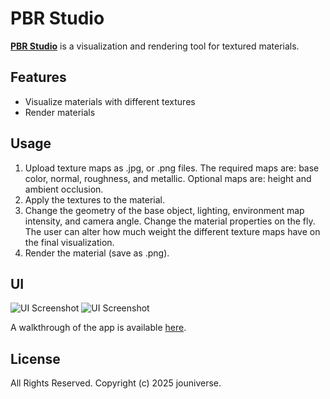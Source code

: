 # PBR Studio

**[PBR Studio](https://jouniverse.github.io/pbr-studio-app/texture/texture.html)** is a visualization and rendering tool for textured materials.

## Features

- Visualize materials with different textures
- Render materials

## Usage

1. Upload texture maps as .jpg, or .png files. The required maps are: base color, normal, roughness, and metallic. Optional maps are: height and ambient occlusion.
2. Apply the textures to the material.
3. Change the geometry of the base object, lighting, environment map intensity, and camera angle. Change the material properties on the fly. The user can alter how much weight the different texture maps have on the final visualization.
4. Render the material (save as .png).

## UI

![UI Screenshot](./assets/imgs/ui-1.png)
![UI Screenshot](./assets/imgs/ui-2.png)

A walkthrough of the app is available [here](https://youtu.be/7OkwRz5IT4U).

## License

All Rights Reserved.
Copyright (c) 2025 jouniverse.
